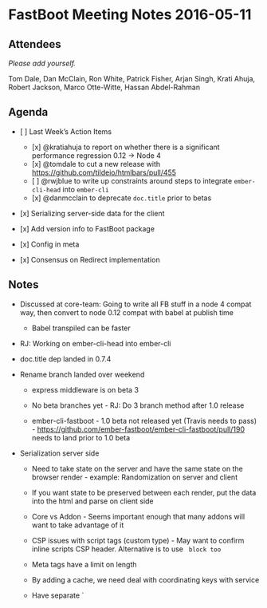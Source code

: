 FastBoot Meeting Notes 2016-05-11
=================================

Attendees
---------

*Please add yourself.*

Tom Dale, Dan McClain, Ron White, Patrick Fisher, Arjan Singh, Krati Ahuja, Robert Jackson, Marco Otte-Witte, Hassan Abdel-Rahman

Agenda
------

-   \[ \] Last Week’s Action Items

    -   \[x\] <span class="citation" data-cites="kratiahuja">@kratiahuja</span> to report on whether there is a significant performance regression 0.12 -&gt; Node 4
    -   \[x\] <span class="citation" data-cites="tomdale">@tomdale</span> to cut a new release with https://github.com/tildeio/htmlbars/pull/455
    -   \[ \] <span class="citation" data-cites="rwjblue">@rwjblue</span> to write up constraints around steps to integrate `ember-cli-head` into `ember-cli`
    -   \[x\] <span class="citation" data-cites="danmcclain">@danmcclain</span> to deprecate `doc.title` prior to betas

-   \[x\] Serializing server-side data for the client
-   \[x\] Add version info to FastBoot package
-   \[x\] Config in meta
-   \[x\] Consensus on Redirect implementation

Notes
-----

-   Discussed at core-team: Going to write all FB stuff in a node 4 compat way, then convert to node 0.12 compat with babel at publish time

    -   Babel transpiled can be faster

-   RJ: Working on ember-cli-head into ember-cli
-   doc.title dep landed in 0.7.4
-   Rename branch landed over weekend

    -   express middleware is on beta 3
    -   No beta branches yet - RJ: Do 3 branch method after 1.0 release

    -   ember-cli-fastboot - 1.0 beta not released yet (Travis needs to pass) - https://github.com/ember-fastboot/ember-cli-fastboot/pull/190 needs to land prior to 1.0 beta

-   Serialization server side

    -   Need to take state on the server and have the same state on the browser render - example: Randomization on server and client

    -   If you want state to be preserved between each render, put the data into the html and parse on client side
    -   Core vs Addon - Seems important enough that many addons will want to take advantage of it

    -   CSP issues with script tags (custom type) - May want to confirm inline scripts CSP header. Alternative is to use ` block too`
    -   Meta tags have a limit on length
    -   By adding a cache, we need deal with coordinating keys with service
    -   Have separate \`
